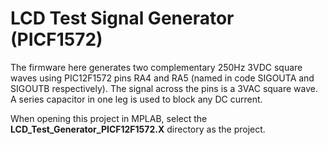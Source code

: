 # LCD Test Signal Generator (PICF1572)

The firmware here generates two complementary 250Hz 3VDC square waves using PIC12F1572 pins RA4 and RA5 (named in code SIGOUTA and SIGOUTB respectively).
The signal across the pins is a 3VAC square wave.
A series capacitor in one leg is used to block any DC current.

When opening this project in MPLAB, select the **LCD_Test_Generator_PICF12F1572.X** directory as the project.
